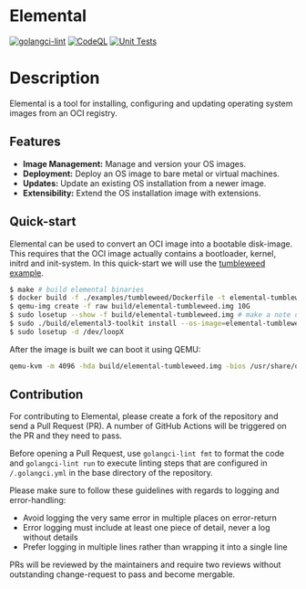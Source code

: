 # Elemental

[![golangci-lint](https://github.com/suse/elemental/actions/workflows/golangci-lint.yaml/badge.svg)](https://github.com/suse/elemental/actions/workflows/golangci-lint.yaml)
[![CodeQL](https://github.com/SUSE/elemental/actions/workflows/github-code-scanning/codeql/badge.svg)](https://github.com/SUSE/elemental/actions/workflows/github-code-scanning/codeql)
[![Unit Tests](https://github.com/SUSE/elemental/actions/workflows/unit_tests.yaml/badge.svg)](https://github.com/SUSE/elemental/actions/workflows/unit_tests.yaml)


# Description

Elemental is a tool for installing, configuring and updating operating system images from an OCI registry.

## Features

*   **Image Management:** Manage and version your OS images.
*   **Deployment:** Deploy an OS image to bare metal or virtual machines.
*   **Updates:** Update an existing OS installation from a newer image.
*   **Extensibility:** Extend the OS installation image with extensions.

## Quick-start

Elemental can be used to convert an OCI image into a bootable disk-image. This requires that the OCI image actually contains a bootloader, kernel, initrd and init-system. In this quick-start we will use the [tumbleweed example](./examples/tumbleweed/Dockerfile).

```sh
$ make # build elemental binaries
$ docker build -f ./examples/tumbleweed/Dockerfile -t elemental-tumbleweed:latest ./examples/tumbleweed
$ qemu-img create -f raw build/elemental-tumbleweed.img 10G
$ sudo losetup --show -f build/elemental-tumbleweed.img # make a note of the device-name
$ sudo ./build/elemental3-toolkit install --os-image=elemental-tumbleweed:latest --config=examples/tumbleweed/config.sh --target /dev/loopX # use the loopback-device printed in previous step.
$ sudo losetup -d /dev/loopX
```

After the image is built we can boot it using QEMU:

```sh
qemu-kvm -m 4096 -hda build/elemental-tumbleweed.img -bios /usr/share/qemu/ovmf-x86_64.bin -cpu host
```

## Contribution

For contributing to Elemental, please create a fork of the repository and send a Pull Request (PR). A number of GitHub Actions will be triggered on the PR and they need to pass.

Before opening a Pull Request, use `golangci-lint fmt` to format the code and `golangci-lint run` to execute linting steps that are configured in `/.golangci.yml` in the base directory of the repository.

Please make sure to follow these guidelines with regards to logging and error-handling:
* Avoid logging the very same error in multiple places on error-return
* Error logging must include at least one piece of detail, never a log without details
* Prefer logging in multiple lines rather than wrapping it into a single line

PRs will be reviewed by the maintainers and require two reviews without outstanding change-request to pass and become mergable.
